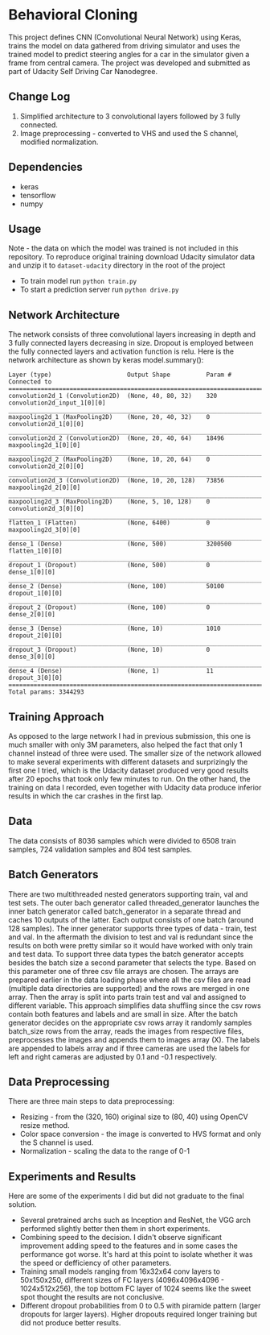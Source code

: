 # Behavioral Cloning
This project defines CNN (Convolutional Neural Network) using Keras, trains the model on data 
gathered from driving simulator and uses the trained model to predict steering angles for a car
in the simulator given a frame from central camera. The project was developed and submitted as 
part of Udacity Self Driving Car Nanodegree.

## Change Log
1. Simplified architecture to 3 convolutional layers followed by 3 fully connected.
2. Image preprocessing - converted to VHS and used the S channel, modified normalization.

## Dependencies
- keras
- tensorflow
- numpy

## Usage
Note - the data on which the model was trained is not included in this repository. To reproduce
original training download Udacity simulator data and unzip it to `dataset-udacity` directory 
in the root of the project
- To train model run `python train.py`
- To start a prediction server run `python drive.py`

## Network Architecture
The network consists of three convolutional layers increasing in depth and 3 fully connected
layers decreasing in size. Dropout is employed between the fully connected layers and 
activation function is relu.
Here is the network architecture as shown by keras model.summary():
```
Layer (type)                     Output Shape          Param #     Connected to                     
====================================================================================================
convolution2d_1 (Convolution2D)  (None, 40, 80, 32)    320         convolution2d_input_1[0][0]      
____________________________________________________________________________________________________
maxpooling2d_1 (MaxPooling2D)    (None, 20, 40, 32)    0           convolution2d_1[0][0]            
____________________________________________________________________________________________________
convolution2d_2 (Convolution2D)  (None, 20, 40, 64)    18496       maxpooling2d_1[0][0]             
____________________________________________________________________________________________________
maxpooling2d_2 (MaxPooling2D)    (None, 10, 20, 64)    0           convolution2d_2[0][0]            
____________________________________________________________________________________________________
convolution2d_3 (Convolution2D)  (None, 10, 20, 128)   73856       maxpooling2d_2[0][0]             
____________________________________________________________________________________________________
maxpooling2d_3 (MaxPooling2D)    (None, 5, 10, 128)    0           convolution2d_3[0][0]            
____________________________________________________________________________________________________
flatten_1 (Flatten)              (None, 6400)          0           maxpooling2d_3[0][0]             
____________________________________________________________________________________________________
dense_1 (Dense)                  (None, 500)           3200500     flatten_1[0][0]                  
____________________________________________________________________________________________________
dropout_1 (Dropout)              (None, 500)           0           dense_1[0][0]                    
____________________________________________________________________________________________________
dense_2 (Dense)                  (None, 100)           50100       dropout_1[0][0]                  
____________________________________________________________________________________________________
dropout_2 (Dropout)              (None, 100)           0           dense_2[0][0]                    
____________________________________________________________________________________________________
dense_3 (Dense)                  (None, 10)            1010        dropout_2[0][0]                  
____________________________________________________________________________________________________
dropout_3 (Dropout)              (None, 10)            0           dense_3[0][0]                    
____________________________________________________________________________________________________
dense_4 (Dense)                  (None, 1)             11          dropout_3[0][0]                  
====================================================================================================
Total params: 3344293
```
## Training Approach
As opposed to the large network I had in previous submission, this one is much smaller
with only 3M parameters, also helped the fact that only 1 channel instead of three were
used. The smaller size of the network allowed to make several experiments with different
datasets and surprizingly the first one I tried, which is the Udacity dataset produced
very good results after 20 epochs that took only few minutes to run. On the other hand,
the training on data I recorded, even together with Udacity data produce inferior results
in which the car crashes in the first lap.

## Data
The data consists of 8036 samples which were divided to 6508 train samples, 724 validation
samples and 804 test samples.

## Batch Generators
There are two multithreaded nested generators supporting train, val and test sets. The 
outer bach generator called threaded_generator launches the inner batch generator 
called batch_generator in a separate thread and caches 10 outputs of the latter. Each 
output consists of one batch (around 128 samples). The inner generator supports three 
types of data - train, test and val. In the aftermath the division to test and val is 
redundant since the results on both were pretty similar so it would have worked with 
only train and test data.
To support three data types the batch generator accepts besides the batch size
a second parameter that selects the type. Based on this parameter one of three
csv file arrays are chosen. The arrays are prepared earlier in the data loading
phase where all the csv files are read (multiple data directories are supported)
and the rows are merged in one array. Then the array is split into parts train
test and val and assigned to different variable. This approach simplifies data
shuffling since the csv rows contain both features and labels and are small in 
size.
After the batch generator decides on the appropriate csv rows array it randomly
samples batch_size rows from the array, reads the images from respective files,
preprocesses the images and appends them to images array (X). The labels are appended 
to labels array and if three cameras are used the labels for left and right cameras 
are adjusted by 0.1 and -0.1 respectively.

## Data Preprocessing
There are three main steps to data preprocessing:
- Resizing - from the (320, 160) original size to (80, 40) using OpenCV resize method.
- Color space conversion - the image is converted to HVS format and only the S channel
   is used. 
- Normalization - scaling the data to the range of 0-1

## Experiments and Results
Here are some of the experiments I did but did not graduate to the final solution.
- Several pretrained archs such as Inception and ResNet, the VGG arch performed 
slightly better then them in short experiments.
- Combining speed to the decision. I didn't observe significant improvement adding
speed to the features and in some cases the performance got worse. It's hard at this
point to isolate whether it was the speed or defficiency of other parameters.
- Training small models ranging from 16x32x64 conv layers to 50x150x250, different
sizes of FC layers (4096x4096x4096 - 1024x512x256), the top bottom FC layer of 1024
seems like the sweet spot thought the results are not conclusive.
- Different dropout probabilities from 0 to 0.5 with piramide pattern (larger
dropouts for larger layers). Higher dropouts required longer training but did not
produce better results.


